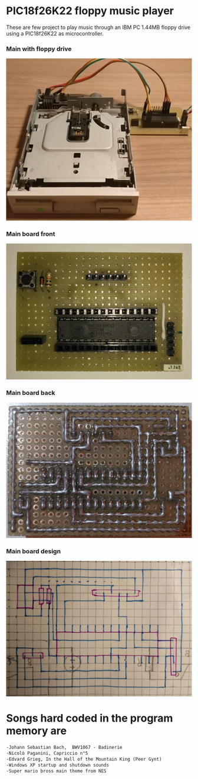 # PIC18f26K22 floppy music player

These are few project to play music through an IBM PC 1.44MB floppy drive using a PIC18f26K22 as microcontroller.

### Main with floppy drive
![Main with floppy drive](https://github.com/DanCasterIt/floppy-music-player/blob/master/images/01_circuitry_with_floppy.jpg)
### Main board front
![Main board front](https://github.com/DanCasterIt/floppy-music-player/blob/master/images/02_board_front.jpg)
### Main board back
![Main board back](https://github.com/DanCasterIt/floppy-music-player/blob/master/images/03_board_back.jpg)
### Main board design
![Main board design](https://github.com/DanCasterIt/floppy-music-player/blob/master/images/04_board_design.jpg)

# Songs hard coded in the program memory are

    -Johann Sebastian Bach,  BWV1067 - Badinerie
    -Nicolò Paganini, Capriccio n°5
    -Edvard Grieg, In the Hall of the Mountain King (Peer Gynt)
    -Windows XP startup and shutdown sounds
    -Super mario bross main theme from NES
